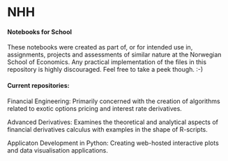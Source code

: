 # NHH
#### Notebooks for School

These notebooks were created as part of, or for intended use in, assignments, projects and assessments of similar nature at the Norwegian School of Economics. 
Any practical implementation of the files in this repository is highly discouraged. Feel free to take a peek though. :-)

#### Current repositories:
Financial Engineering: 
Primarily concerned with the creation of algorithms related to exotic options pricing and interest rate derivatives.

Advanced Derivatives: 
Examines the theoretical and analytical aspects of financial derivatives calculus with examples in the shape of R-scripts.

Applicaton Development in Python: 
Creating web-hosted interactive plots and data visualisation applications.